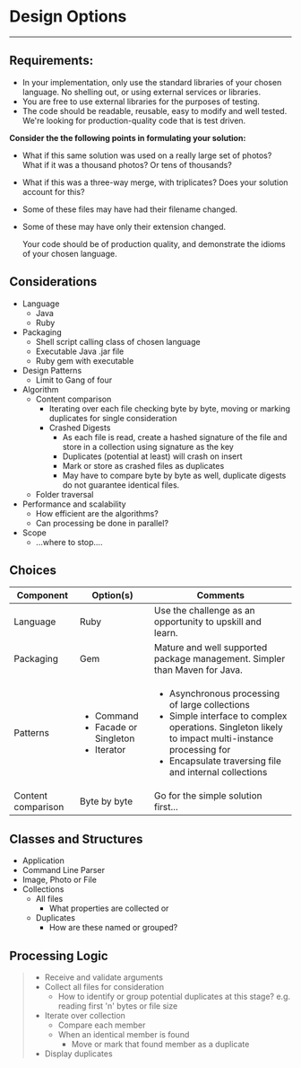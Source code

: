 # Design Options

---
## Requirements:
* In your implementation, only use the standard libraries of your chosen language. No shelling out, or using external services or libraries.
* You are free to use external libraries for the purposes of testing.
* The code should be readable, reusable, easy to modify and well tested. We're looking for production-quality code that is test driven.

**Consider the the following points in formulating your solution:**
* What if this same solution was used on a really large set of photos? What if it was a thousand photos? Or tens of thousands?
* What if this was a three-way merge, with triplicates? Does your solution account for this?
* Some of these files may have had their filename changed.
* Some of these may have only their extension changed.


    Your code should be of production quality, and demonstrate the idioms of your chosen language.
## Considerations
* Language 
    * Java 
    * Ruby 
* Packaging
    * Shell script calling class of chosen language
    * Executable Java .jar file
    * Ruby gem with executable
* Design Patterns
  *  Limit to Gang of four
* Algorithm
  * Content comparison
    * Iterating over each file checking byte by byte, moving or marking duplicates for single consideration
    * Crashed Digests
      * As each file is read, create a hashed signature of the file and store in a collection using signature as the key
      * Duplicates (potential at least) will crash on insert
      * Mark or store as crashed files as duplicates
      * May have to compare byte by byte as well, duplicate digests do not guarantee identical files.
  * Folder traversal
* Performance and scalability
  * How efficient are the algorithms?
  * Can processing be done in parallel?
* Scope
  * ...where to stop....

## Choices
| Component | Option(s) | Comments |  
| --------  | -----     | --------- |
| Language  | Ruby      | Use the challenge as an opportunity to upskill and learn. |
| Packaging | Gem       | Mature and well supported package management.  Simpler than Maven for Java.  |
| Patterns  | <ul><li>Command</li><li>Facade or Singleton</li><li>Iterator</li></ul> | <ul><li>Asynchronous processing of large collections</li><li>Simple interface to complex operations.  Singleton likely to impact multi-instance processing for </li><li>Encapsulate traversing file and internal collections</li></ul>  |
| Content comparison | Byte by byte  | Go for the simple solution first...  |

## Classes and Structures
* Application 
* Command Line Parser
* Image, Photo or File
* Collections
  * All files
    * What properties are collected or 
  * Duplicates
    * How are these named or grouped?

## Processing Logic
> * Receive and validate arguments
> * Collect all files for consideration
>    *  How to identify or group potential duplicates at this stage? e.g. reading first 'n' bytes or file size 
> * Iterate over collection 
>   * Compare each member
>   * When an identical member is found
>     * Move or mark that found member as a duplicate  
> * Display duplicates